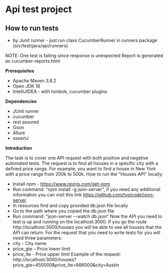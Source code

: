 # **Api test project**

## **How to run tests**
- by Junit runner - just run class CucumberRunner in runners package (src/test/java/api/runners)

NOTE: One test is failing since response is unexpected
Report is generated as cucumber-reports.html

**Prerequisites**
- Apache Maven 3.8.2
- Open JDK 18
- IntelliJIDEA - with lombok, cucumber plugins

**Dependencies**
- JUnit runner
- cucumber
- rest assured
- Gson
- Allure
- assertJ

**Introduction**

The task is to cover one API request with both positive and negative automated tests.
The request is to find all houses in a specific city with a defined price range.
For example, you want to find a house in New York with a price range from 200k to 500k.
How to run the "Houses API" locally:
- Install npm - https://www.npmjs.com/get-npm
- Run command: "npm install -g json-server", if you need any additional information you can visit
  this link https://github.com/typicode/json-server
- In resources find and copy provided db.json file locally
- Go to the path where you copied the db.json file
- Run command: "json-server --watch db.json"
  Now the API you need to test is up and running on the localhost:3000.
  If you go the route http://localhost:3000/houses you will be able to see all houses that the API
  can return.
  For the request that you need to write tests for you will need three parameters:
- city - City name
- price_gte - Price lower limit
- price_lte - Price upper limit
  Example of the request:
  http://localhost:3000/houses?price_gte=450000&price_lte=666000&city=Austin




